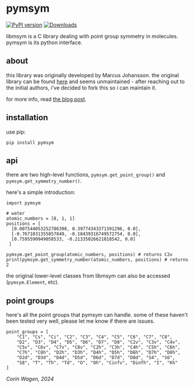 # pymsym

[![PyPI version](https://badge.fury.io/py/pymsym.svg)](https://pypi.python.org/pypi/pymsym/)
[![Downloads](https://img.shields.io/pypi/dm/pymsym.svg)](https://pypi.python.org/pypi/pymsym/)

libmsym is a C library dealing with point group symmetry in molecules. pymsym is its python interface.

## about
this library was originally developed by Marcus Johansson. the original library can be found [here](https://github.com/mcodev31/libmsym) and seems unmaintained - after reaching out to the initial authors, i've decided to fork this so i can maintain it.

for more info, read [the blog post](https://corinwagen.github.io/public/blog/20240425_pymsym.html).

## installation

use pip:

```
pip install pymsym
```

## api

there are two high-level functions, ``pymsym.get_point_group()`` and ``pymsym.get_symmetry_number()``.

here's a simple introduction:

```
import pymsym

# water
atomic_numbers = [8, 1, 1]
positions = [
  [0.007544053252786398, 0.39774343371391296, 0.0],
  [-0.7671031355857849, -0.18439316749572754, 0.0],
  [0.7595590949058533, -0.21335026621818542, 0.0]
 ]

pymsym.get_point_group(atomic_numbers, positions) # returns C2v
print(pymsym.get_symmetry_number(atomic_numbers, positions) # returns 2
```

the original lower-level classes from libmsym can also be accessed (``pymsym.Element``, etc). 

## point groups

here's all the point groups that pymsym can handle. some of these haven't been tested very well, please let me know if there are issues. 

```
point_groups = [
    "C1", "Cs", "Ci", "C2", "C3", "C4", "C5", "C6", "C7", "C8",
    "D2", "D3", "D4", "D5", "D6", "D7", "D8", "C2v", "C3v", "C4v",
    "C5v", "C6v", "C7v", "C8v", "C2h", "C3h", "C4h", "C5h", "C6h",
    "C7h", "C8h", "D2h", "D3h", "D4h", "D5h", "D6h", "D7h", "D8h",
    "D2d", "D3d", "D4d", "D5d", "D6d", "D7d", "D8d", "S4", "S6",
    "S8", "T", "Th", "Td", "O", "Oh", "Cinfv", "Dinfh", "I", "Kh"
]
```


*Corin Wagen, 2024*
